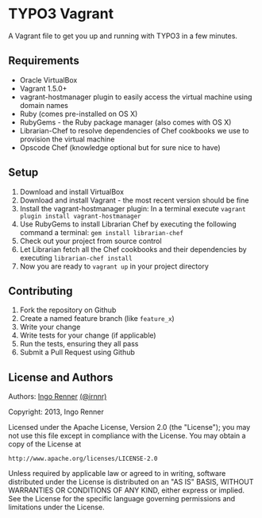 # TYPO3 Vagrant

A Vagrant file to get you up and running with TYPO3 in a few minutes.


## Requirements

* Oracle VirtualBox
* Vagrant 1.5.0+
* vagrant-hostmanager plugin to easily access the virtual machine using domain names
* Ruby (comes pre-installed on OS X)
* RubyGems - the Ruby package manager (also comes with OS X) 
* Librarian-Chef to resolve dependencies of Chef cookbooks we use to provision the virtual machine
* Opscode Chef (knowledge optional but for sure nice to have)


## Setup

1. Download and install VirtualBox
2. Download and install Vagrant - the most recent version should be fine
3. Install the vagrant-hostmanager plugin: In a terminal execute `vagrant plugin install vagrant-hostmanager` 
4. Use RubyGems to install Librarian Chef by executing the following command a terminal: `gem install librarian-chef`
5. Check out your project from source control
6. Let Librarian fetch all the Chef cookbooks and their dependencies by executing `librarian-chef install`
7. Now you are ready to `vagrant up` in your project directory


## Contributing

1. Fork the repository on Github
2. Create a named feature branch (like `feature_x`)
3. Write your change
4. Write tests for your change (if applicable)
5. Run the tests, ensuring they all pass
6. Submit a Pull Request using Github


## License and Authors

Authors: [Ingo Renner](http://github.com/irnnr) [(@irnnr)](http://twitter.com/irnnr)

Copyright: 2013, Ingo Renner

Licensed under the Apache License, Version 2.0 (the "License");
you may not use this file except in compliance with the License.
You may obtain a copy of the License at

    http://www.apache.org/licenses/LICENSE-2.0

Unless required by applicable law or agreed to in writing, software
distributed under the License is distributed on an "AS IS" BASIS,
WITHOUT WARRANTIES OR CONDITIONS OF ANY KIND, either express or implied.
See the License for the specific language governing permissions and
limitations under the License.
